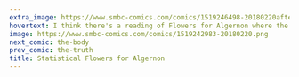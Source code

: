 ```yaml
---
extra_image: https://www.smbc-comics.com/comics/1519246498-20180220after.png
hovertext: I think there's a reading of Flowers for Algernon where the truth is he's just fundamentally a dickhead and everyone else who gets the same treatment fails to have an existential crisis.
image: https://www.smbc-comics.com/comics/1519242983-20180220.png
next_comic: the-body
prev_comic: the-truth
title: Statistical Flowers for Algernon
---
```


